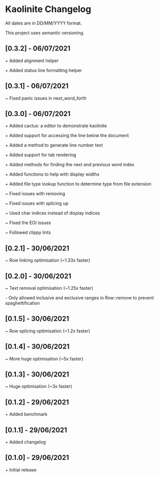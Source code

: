 # Kaolinite Changelog
All dates are in DD/MM/YYYY format. 

This project uses semantic versioning.

<!--
## [X.Y.Z] - DD/MM/YYYY
\+
\~
\-
-->

## [0.3.2] - 06/07/2021
\+ Added alignment helper

\+ Added status line formatting helper

## [0.3.1] - 06/07/2021
\~ Fixed panic issues in next_word_forth

## [0.3.0] - 06/07/2021
\+ Added cactus: a editor to demonstrate kaolinite

\+ Added support for accessing the line below the document

\+ Added a method to generate line number text

\+ Added support for tab rendering

\+ Added methods for finding the next and previous word index

\+ Added functions to help with display widths

\+ Added file type lookup function to determine type from file extension

\~ Fixed issues with removing

\~ Fixed issues with splicing up

\~ Used char indices instead of display indices

\~ Fixed the EOI issues

\~ Followed clippy lints

## [0.2.1] - 30/06/2021
\~ Row linking optimisation (~1.33x faster)

## [0.2.0] - 30/06/2021
\~ Text removal optimisation (~1.25x faster)

\- Only allowed inclusive and exclusive ranges in Row::remove to prevent spaghettification

## [0.1.5] - 30/06/2021
\~ Row splicing optimisation (~1.2x faster)

## [0.1.4] - 30/06/2021
\~ More huge optimisation (~5x faster)

## [0.1.3] - 30/06/2021
\~ Huge optimisation (~3x faster)

## [0.1.2] - 29/06/2021
\+ Added benchmark

## [0.1.1] - 29/06/2021
\+ Added changelog

## [0.1.0] - 29/06/2021
\+ Initial release

